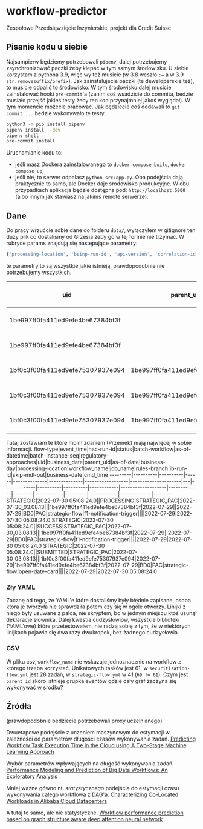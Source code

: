 # workflow-predictor
Zespołowe Przedsięwzięcie Inżynierskie, projekt dla Credit Suisse

## Pisanie kodu u siebie
Najsampierw będziemy potrzebowali `pipenv`, dalej potrzebujemy zsynchronizować paczki żeby klepać w tym samym środowisku. U siebie korzystam z pythona 3.9, więc wy też musicie (w 3.8 weszło `:=` a w 3.9 `str.removesuffix/prefix`). Jak zainstalujecie paczki (te deweloperskie też), to musicie odpalić to środowisko. W tym środowisku dalej musicie zainstalować hooki `pre-commit`'a (zanim coś wsadzicie do commita, bedzie musiało przejść jakieś testy żeby ten kod przynajmniej jakoś wyglądał). W tym momencie możecie pracować. Jak będziecie coś dodawali to `git commit ...` będzie wykonywało te testy.
```bash
python3 -m pip install pipenv
pipenv install --dev
pipenv shell
pre-commit install
```
Uruchamianie kodu to:
- jeśli masz Dockera zainstalowanego to `docker compose build`, `docker compose up`,
- jeśli nie, to serwer odpalasz `python src/app.py`.
Oba podejścia dają praktycznie to samo, ale Docker daje środowisko produkcyjne. W obu przypadkach aplikacja będzie dostępna pod: `http://localhost:5000` (albo innym jak stawiasz na jakimś remote serwerze).

## Dane
Do pracy wrzućcie sobie dane do folderu `data/`, wyłączyłem w gitignore ten duży plik co dostaliśmy od Grzesia żeby go w tej formie nie trzymać.
W rubryce params znajdują się następujące parametry:
```python
{'processing-location', 'bsinp-run-id', 'api-version', 'correlation-id', 'flow-type', 'batch-workflow', 'rd-run-id', 'batch-instance-seq', 'chf-usd-rate', 'skip-mdl-out', 'pb-run-id', 'setenv', 'regulatory-approaches', 'business-date', 'skip-mdl-landing', 'ib-run-id', 'as-of-date', 'failed-job-status', 'as-of-datetime', 'failed-job-uid', 'source-type', 'rules-branch', 'failed-job-id', 'scenario-workflow', 'process-flag', 'hac-run-id', 'business-day'}
```
te parametry to są wszystkie jakie istnieją, prawdopodobnie nie potrzebujemy wszystkich.

|uid|parent_uid|kafka_offset|cmd_time|event_time|workflow_name|job_name|business_date|params|status|skip-mdl-out|rd-run-id|as-of-date|pb-run-id|rules-branch|hac-run-id|api-version|skip-mdl-landing|as-of-datetime|failed-job-id|ib-run-id|batch-workflow|failed-job-uid|processing-location|batch-instance-seq|business-date|business-day|chf-usd-rate|setenv|process-flag|regulatory-approaches|correlation-id|failed-job-status|flow-type|scenario-workflow|bsinp-run-id|source-type|
|---|----------|------------|--------|----------|-------------|--------|-------------|------|------|------------|---------|----------|---------|------------|----------|-----------|----------------|--------------|-------------|---------|--------------|--------------|-------------------|------------------|-------------|------------|------------|------|------------|---------------------|--------------|-----------------|---------|-----------------|------------|-----------|
|1be997ff0fa411ed9efe4be67384bf3f||546082|2022-07-30 05:08:24.0|2022-07-30 05:08:24.0|strategic-flow|f1-notification-trigger|2022-07-29||PROCESSING|||2022-07-29||||||2022-07-30_03.08.13|||STRATEGIC_PAC||PAC||2022-07-29|BD0|||||||STRATEGIC||||
|1be997ff0fa411ed9efe4be67384bf3f||546084|2022-07-30 05:08:24.0|2022-07-30 05:08:24.0|strategic-flow|f1-notification-trigger|2022-07-29||SUCCESS|||2022-07-29||||||2022-07-30_03.08.13|||STRATEGIC_PAC||PAC||2022-07-29|BD0|||||||STRATEGIC||||
|1bf0c3f00fa411ed9efe75307937e094|1be997ff0fa411ed9efe4be67384bf3f|546086|2022-07-30 05:08:24.0|2022-07-30 05:08:24.0|strategic-flow|open-date-card|2022-07-29||SUBMITTED|||2022-07-29||||||2022-07-30_03.08.13|||STRATEGIC_PAC||PAC||2022-07-29|BD0|||||||STRATEGIC||||
|1bf0c3f00fa411ed9efe75307937e094|1be997ff0fa411ed9efe4be67384bf3f|546088|2022-07-30 05:08:24.0|2022-07-30 05:08:24.0|strategic-flow|open-date-card|2022-07-29||PROCESSING|||2022-07-29||||||2022-07-30_03.08.13|||STRATEGIC_PAC||PAC||2022-07-29|BD0|||||||STRATEGIC||||
|1bf0c3f00fa411ed9efe75307937e094|1be997ff0fa411ed9efe4be67384bf3f|546090|2022-07-30 05:08:24.0|2022-07-30 05:08:25.0|strategic-flow|open-date-card|2022-07-29||SUCCESS|||2022-07-29||||||2022-07-30_03.08.13|||STRATEGIC_PAC||PAC||2022-07-29|BD0|||||||STRATEGIC||||

Tutaj zostawiam te które moim zdaniem (Przemek) mają najwięcej w sobie informacji.
flow-type|event_time|hac-run-id|status|batch-workflow|as-of-datetime|batch-instance-seq|regulatory-approaches|uid|business_date|parent_uid|as-of-date|business-day|processing-location|workflow_name|job_name|rules-branch|ib-run-id|skip-mdl-out|business-date|cmd_time
---------|----------|----------|------|--------------|--------------|------------------|---------------------|---|-------------|----------|----------|------------|-------------------|-------------|--------|------------|---------|------------|-------------|--------
STRATEGIC|2022-07-30 05:08:24.0||PROCESSING|STRATEGIC_PAC|2022-07-30_03.08.13|||1be997ff0fa411ed9efe4be67384bf3f|2022-07-29||2022-07-29|BD0|PAC|strategic-flow|f1-notification-trigger||||2022-07-29|2022-07-30 05:08:24.0
STRATEGIC|2022-07-30 05:08:24.0||SUCCESS|STRATEGIC_PAC|2022-07-30_03.08.13|||1be997ff0fa411ed9efe4be67384bf3f|2022-07-29||2022-07-29|BD0|PAC|strategic-flow|f1-notification-trigger||||2022-07-29|2022-07-30 05:08:24.0
STRATEGIC|2022-07-30 05:08:24.0||SUBMITTED|STRATEGIC_PAC|2022-07-30_03.08.13|||1bf0c3f00fa411ed9efe75307937e094|2022-07-29|1be997ff0fa411ed9efe4be67384bf3f|2022-07-29|BD0|PAC|strategic-flow|open-date-card||||2022-07-29|2022-07-30 05:08:24.0

### Zły YAML
Zacznę od tego, że YAML'e które dostaliśmy były błędnie zapisane, osoba która je tworzyła nie sprawdziła potem czy się w ogóle otworzy. Linijki z niego były usuwane z palca, nie skryptem, bo w jednym miejscu ktoś usunął deklaracje słownika. Dalej kwestia cudzysłowiów, wszystkie biblioteki (YAML'owe) które przetestowałem, nie radzą sobię z tym, że w niektórych linijkach pojawia się dwa razy dwukropek, bez żadnego cudzysłowia.

### CSV
W pliku csv, `workflow_name` nie wskazuje jednoznacznie na workflow z którego trzeba korzystać. Unikatowych tasków jest 61, w `securitization-flow.yml` jest 28 zadań, w `strategic-flow.yml` w 41 (`69 != 61`). Czym jest `parent_id` skoro istnieje grupka eventów gdzie cały graf zaczyna się wykonywać w środku?

## Źródła
(prawdopodobnie bedziecie potrzebowali proxy uczelnianego)

Dwuetapowe podejście z uczeniem maszynowym do estymacji w zależności od parametrów długości czasów wykonywania zadań.
[Predicting Workflow Task Execution Time in the Cloud using A Two-Stage Machine Learning Approach](https://core.ac.uk/download/pdf/144872471.pdf)

Wybór parametrów wpływających na długość wykonywania zadań.
[Performance Modeling and Prediction of Big Data Workflows: An Exploratory Analysis](https://par.nsf.gov/servlets/purl/10212855)

Mniej ważne gówno nt. *statystycznego* podejścia do estymacji czasu wykonywania całego workflowa z DAG'a.
[Characterizing Co-Located Workloads in Alibaba Cloud Datacenters](https://ieeexplore.ieee.org/abstract/document/9242282)

A tutaj to samo, ale nie statystyczne.
[Workflow performance prediction based on graph structure aware deep attention neural network](https://www.sciencedirect.com/science/article/pii/S2452414X22000097)
